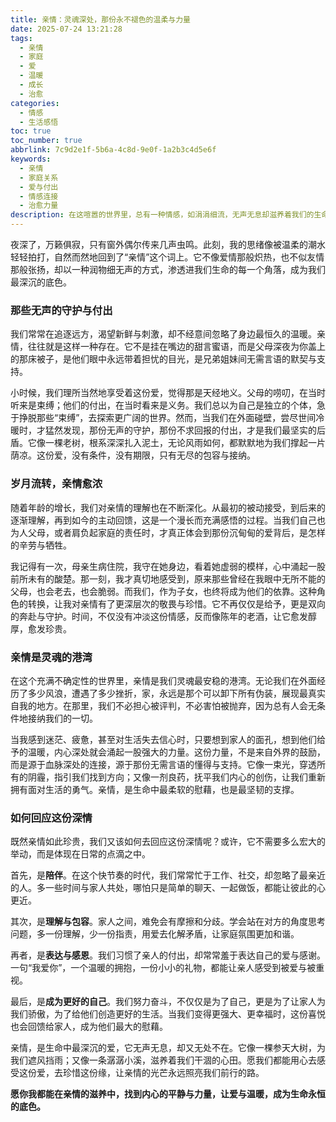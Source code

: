 ```yaml
---
title: 亲情：灵魂深处，那份永不褪色的温柔与力量
date: 2025-07-24 13:21:28
tags:
  - 亲情
  - 家庭
  - 爱
  - 温暖
  - 成长
  - 治愈
categories:
  - 情感
  - 生活感悟
toc: true
toc_number: true
abbrlink: 7c9d2e1f-5b6a-4c8d-9e0f-1a2b3c4d5e6f
keywords:
  - 亲情
  - 家庭关系
  - 爱与付出
  - 情感连接
  - 治愈力量
description: 在这喧嚣的世界里，总有一种情感，如涓涓细流，无声无息却滋养着我们的生命。它不是轰轰烈烈的爱情，也不是肝胆相照的友情，而是那份深植于血脉、永不褪色的亲情。它像一盏温暖的灯，照亮我们回家的路；又像一双有力的手，在我们跌倒时轻轻扶起。今天，我想与你一同，静静感受这份生命中最原始、最纯粹的爱，它如何塑造我们，又如何成为我们灵魂深处最坚实的依靠。
---
```


夜深了，万籁俱寂，只有窗外偶尔传来几声虫鸣。此刻，我的思绪像被温柔的潮水轻轻拍打，自然而然地回到了“亲情”这个词上。它不像爱情那般炽热，也不似友情那般张扬，却以一种润物细无声的方式，渗透进我们生命的每一个角落，成为我们最深沉的底色。

### 那些无声的守护与付出

我们常常在追逐远方，渴望新鲜与刺激，却不经意间忽略了身边最恒久的温暖。亲情，往往就是这样一种存在。它不是挂在嘴边的甜言蜜语，而是父母深夜为你盖上的那床被子，是他们眼中永远带着担忧的目光，是兄弟姐妹间无需言语的默契与支持。

小时候，我们理所当然地享受着这份爱，觉得那是天经地义。父母的唠叨，在当时听来是束缚；他们的付出，在当时看来是义务。我们总以为自己是独立的个体，急于挣脱那些“束缚”，去探索更广阔的世界。然而，当我们在外面碰壁，尝尽世间冷暖时，才猛然发现，那份无声的守护，那份不求回报的付出，才是我们最坚实的后盾。它像一棵老树，根系深深扎入泥土，无论风雨如何，都默默地为我们撑起一片荫凉。这份爱，没有条件，没有期限，只有无尽的包容与接纳。

### 岁月流转，亲情愈浓

随着年龄的增长，我们对亲情的理解也在不断深化。从最初的被动接受，到后来的逐渐理解，再到如今的主动回馈，这是一个漫长而充满感悟的过程。当我们自己也为人父母，或者肩负起家庭的责任时，才真正体会到那份沉甸甸的爱背后，是怎样的辛劳与牺牲。

我记得有一次，母亲生病住院，我守在她身边，看着她虚弱的模样，心中涌起一股前所未有的酸楚。那一刻，我才真切地感受到，原来那些曾经在我眼中无所不能的父母，也会老去，也会脆弱。而我们，作为子女，也终将成为他们的依靠。这种角色的转换，让我对亲情有了更深层次的敬畏与珍惜。它不再仅仅是给予，更是双向的奔赴与守护。时间，不仅没有冲淡这份情感，反而像陈年的老酒，让它愈发醇厚，愈发珍贵。

### 亲情是灵魂的港湾

在这个充满不确定性的世界里，亲情是我们灵魂最安稳的港湾。无论我们在外面经历了多少风浪，遭遇了多少挫折，家，永远是那个可以卸下所有伪装，展现最真实自我的地方。在那里，我们不必担心被评判，不必害怕被抛弃，因为总有人会无条件地接纳我们的一切。

当我感到迷茫、疲惫，甚至对生活失去信心时，只要想到家人的面孔，想到他们给予的温暖，内心深处就会涌起一股强大的力量。这份力量，不是来自外界的鼓励，而是源于血脉深处的连接，源于那份无需言语的懂得与支持。它像一束光，穿透所有的阴霾，指引我们找到方向；又像一剂良药，抚平我们内心的创伤，让我们重新拥有面对生活的勇气。亲情，是生命中最柔软的慰藉，也是最坚韧的支撑。

### 如何回应这份深情

既然亲情如此珍贵，我们又该如何去回应这份深情呢？或许，它不需要多么宏大的举动，而是体现在日常的点滴之中。

首先，是**陪伴**。在这个快节奏的时代，我们常常忙于工作、社交，却忽略了最亲近的人。多一些时间与家人共处，哪怕只是简单的聊天、一起做饭，都能让彼此的心更近。

其次，是**理解与包容**。家人之间，难免会有摩擦和分歧。学会站在对方的角度思考问题，多一份理解，少一份指责，用爱去化解矛盾，让家庭氛围更加和谐。

再者，是**表达与感恩**。我们习惯了亲人的付出，却常常羞于表达自己的爱与感谢。一句“我爱你”，一个温暖的拥抱，一份小小的礼物，都能让亲人感受到被爱与被重视。

最后，是**成为更好的自己**。我们努力奋斗，不仅仅是为了自己，更是为了让家人为我们骄傲，为了给他们创造更好的生活。当我们变得更强大、更幸福时，这份喜悦也会回馈给家人，成为他们最大的慰藉。

亲情，是生命中最深沉的爱，它无声无息，却又无处不在。它像一棵参天大树，为我们遮风挡雨；又像一条潺潺小溪，滋养着我们干涸的心田。愿我们都能用心去感受这份爱，去珍惜这份缘，让亲情的光芒永远照亮我们前行的路。

**愿你我都能在亲情的滋养中，找到内心的平静与力量，让爱与温暖，成为生命永恒的底色。**